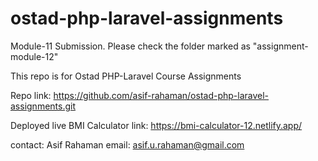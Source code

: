 # ostad-php-laravel-assignments

Module-11 Submission. Please check the folder marked as "assignment-module-12"

This repo is for Ostad PHP-Laravel Course Assignments

Repo link: https://github.com/asif-rahaman/ostad-php-laravel-assignments.git

Deployed live BMI Calculator link: https://bmi-calculator-12.netlify.app/

contact:
Asif Rahaman
email: asif.u.rahaman@gmail.com
